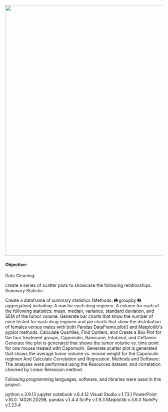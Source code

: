 <p align="center">
<img src="https://github.com/theidari/python-api-challenge/blob/main/ocean%20gif.gif" width="800">
</p>

#### Objective:
Data Cleaning:

create a series of scatter plots to showcase the following relationships:
Summary Statistic:

Create a dataframe of summary statistics (Methods: ➊ groupby ➋ aggregation) including:
A row for each drug regimen.
A column for each of the following statistics: mean, median, variance, standard deviation, and SEM of the tumor volume.
Generate bar charts that show the number of mice tested for each drug regimen and pie charts that show the distribution of females versus males with both Pandas DataFrame.plot() and Matplotlib's pyplot methods.
Calculate Quartiles, Find Outliers, and Create a Box Plot for the four treatment groups, Capomulin, Ramicane, Infubinol, and Ceftamin.
Generate line plot is generated that shows the tumor volume vs. time point for one mouse treated with Capomulin.
Generate scatter plot is generated that shows the average tumor volume vs. mouse weight for the Capomulin regimen And Calculate Correlation and Regression.
Methods and Software:
The analyses were performed using the Resources dataset. and correlation checked by Linear Reression method.

Following programming languages, software, and libraries were used in this project:

python v.3.9.13
jupyter notebook v.6.4.12
Visual Studio v.1.73.1
PowerPoint v.16.0. 14026.20298.
pandas v.1.4.4
SciPy v.1.9.3
Matplotlib v.3.6.0
NumPy v.1.23.4
